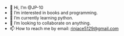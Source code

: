 - 👋 Hi, I’m @JP-10
- 👀 I’m interested in books and programming.
- 🌱 I’m currently learning python.
- 💞️ I’m looking to collaborate on anything.
- 📫 How to reach me by email: rinjace5129@gmail.com

<!---
JP-10/JP-10 is a ✨ special ✨ repository because its `README.md` (this file) appears on your GitHub profile.
You can click the Preview link to take a look at your changes.
--->

